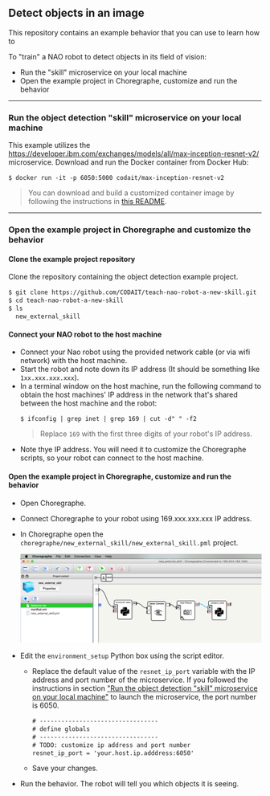 ## Detect objects in an image

This repository contains an example behavior that you can use to learn how to 

To "train" a NAO robot to detect objects in its field of vision:
 * Run the "skill" microservice on your local machine
 * Open the example project in Choregraphe, customize and run the behavior

---

### Run the object detection "skill" microservice on your local machine

This example utilizes the https://developer.ibm.com/exchanges/models/all/max-inception-resnet-v2/ microservice. Download and run the Docker container from Docker Hub:

```
$ docker run -it -p 6050:5000 codait/max-inception-resnet-v2 
```
> You can download and build a customized container image by following the instructions in [this README](https://github.com/IBM/MAX-Inception-ResNet-v2/blob/master/README.md#run-locally).

---

### Open the example project in Choregraphe and customize the behavior

#### Clone the example project repository

Clone the repository containing the object detection example project.

```
$ git clone https://github.com/CODAIT/teach-nao-robot-a-new-skill.git
$ cd teach-nao-robot-a-new-skill
$ ls 
  new_external_skill
```

#### Connect your NAO robot to the host machine

* Connect your Nao robot using the provided network cable (or via wifi network) with the host machine.
* Start the robot and note down its IP address (It should be something like `1xx.xxx.xxx.xxx`).
* In a terminal window on  the host machine, run the following command to obtain the host machines' IP address in the network that's shared between the host machine and the robot:
  ```
  $ ifconfig | grep inet | grep 169 | cut -d" " -f2
  ```
  > Replace `169` with the first three digits of your robot's IP address.
* Note thye IP address. You will need it to customize the Choregraphe scripts, so your robot can connect to the host machine.

#### Open the example project in Choregraphe, customize and run the behavior

* Open Choregraphe.
* Connect Choregraphe to your robot using 169.xxx.xxx.xxx IP address.
* In Choregraphe open the `choregraphe/new_external_skill/new_external_skill.pml` project.

  ![The example project was imported](images/object_detection_example_behavior.png)

* Edit the `environment_setup` Python box using the script editor.
  * Replace the default value of the `resnet_ip_port` variable with the IP address and port number of the microservice. If you followed the instructions in section ["Run the object detection "skill" microservice on your local machine"](https://github.com/CODAIT/teach-nao-robot-a-new-skill/new/master#run-the-object-detection-skill-microservice-on-your-local-machine) to launch the microservice, the port number is 6050.
    ```
    # ---------------------------------
    # define globals
    # ---------------------------------
    # TODO: customize ip address and port number
    resnet_ip_port = 'your.host.ip.adddress:6050'
    ```
  * Save your changes.
* Run the behavior. The robot will tell you which objects it is seeing.
